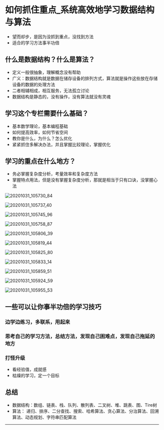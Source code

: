 # 如何抓住重点_系统高效地学习数据结构与算法

* 望而却步，是因为没抓到重点，没找到方法
* 适合的学习方法事半功倍

## 什么是数据结构？什么是算法？

* 定义一般很抽象，理解概念没有帮助
* 广义：数据结构就是数据在储存设备的排列方式，算法就是操作这些放在存储设备的数据的处理方法
* 二者相辅相成，相互服务，无法孤立讨论
* 数据结构是静态的，没有操作，没有算法就没有灵魂

## 学习这个专栏需要什么基础？

* 基本数学理论，基本编程基础
* 如何提高效率，如何节省空间
* 教你是什么，为什么？怎么优化
* 紧紧抓住多解决办法，并且掌握比较理论，掌握优化

## 学习的重点在什么地方？

* 务必掌握复杂度分析，考量效率和复杂度方法
* 掌握特点用法，但是没有掌握复杂度分析，那就是相当于只有口诀，没掌握心法

![20201031_105730_84](image/20201031_105730_84.png)

![20201031_105737_40](image/20201031_105737_40.png)

![20201031_105745_96](image/20201031_105745_96.png)

![20201031_105758_87](image/20201031_105758_87.png)

![20201031_105806_39](image/20201031_105806_39.png)


![20201031_105819_44](image/20201031_105819_44.png)

![20201031_105825_80](image/20201031_105825_80.png)

![20201031_105833_14](image/20201031_105833_14.png)

![20201031_105859_51](image/20201031_105859_51.png)

![20201031_105924_59](image/20201031_105924_59.png)


![20201031_105955_53](image/20201031_105955_53.png)

## 一些可以让你事半功倍的学习技巧


### 边学边练习，多联系，用起来

### 思考自己的学习方法，总结方法，发现自己困难点，发现自己拖延的地方


### 打怪升级

* 看经验值，成就感
* 枯燥的学习，定一个目标




## 总结

* 数据结构：数组、链表、栈、队列、散列表、二叉树、堆、跳表、图、Tire树
* 算法： 递归、排序、二分查找、搜索、哈希算法、贪心算法、分治算法、回溯算法、动态规划、字符串匹配算法







---
